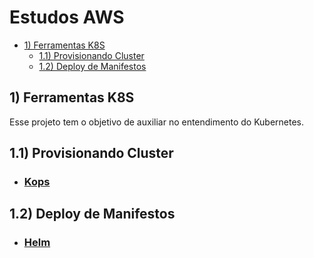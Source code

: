 # Estudos AWS 

  - [1) Ferramentas K8S](#1-ferramentas-k8s)
    - [1.1) Provisionando Cluster](#11-provisionando-cluster)
    - [1.2) Deploy de Manifestos](#12-deploy-de-manifestos)

## 1) Ferramentas K8S

  Esse projeto tem o objetivo de auxiliar no entendimento do Kubernetes.

## 1.1) Provisionando Cluster
  
  * ### [Kops](https://github.com/Paulo-Rogerio/aws-doc/blob/main/kubernetes/kops/kops.md)
 
## 1.2) Deploy de Manifestos


* ### [Helm](https://github.com/Paulo-Rogerio/aws-doc/blob/main/kubernetes/helm/helm.md)
